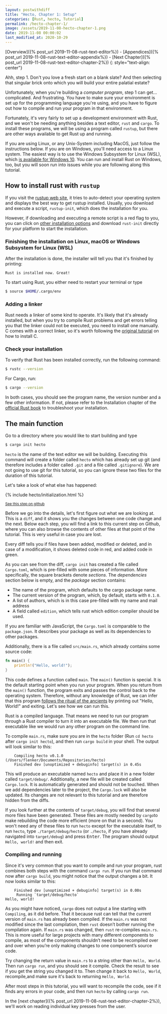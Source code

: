 ```yaml
---
layout: postwithdiff
title: "Hecto, Chapter 1: Setup"
categories: [Rust, hecto, Tutorial]
permalink: /hecto-chapter-1/
image: /assets/2019-11-08-hecto-chapter-1.png
date: 2019-11-08 00:00:02
last_modified_at: 2020-10-29
---
```

[Overview]({% post_url 2019-11-08-rust-text-editor%}) - [Appendices]({% post_url 2019-11-08-rust-text-editor-appendix%}) - [Next Chapter]({% post_url 2019-11-08-rust-text-editor-chapter-2%}) 
{: style="text-align: center"}

Ahh, step 1. Don't you love a fresh start on a blank slate? And then selecting
that singular brick onto which you will build your entire palatial estate?

Unfortunately, when you're building a *computer program*, step 1 can get...
complicated. And frustrating. You have to make sure your environment is set up
for the programming language you're using, and you have to figure out how to
compile and run your program in that environment.

Fortunately, it's very fairly to set up a development environment with Rust, and
we won't be needing anything besides a text editor, `rust` and `cargo`. To
install these programs, we will be using a program called `rustup`, but there
are other ways available to get Rust up and running.

If you are using Linux, or any Unix-System including MacOS, just follow the
instructions below. If you are on Windows, you'll need access to a Linux system.
The easiest way is to use the Windows Subsystem for Linux (WSL), which [is
available for Windows
10](https://docs.microsoft.com/en-us/windows/wsl/install-win10). You can run and
install Rust on Windows, too, but you will soon run into issues while you are
following along this tutorial.

## How to install rust with `rustup`
If you visit the [rustup web site](https://rustup.rs/), it tries to auto-detect
your operating system and displays the best way to get rustup installed.
Usually, you download and execute a script, `rustup-init`, which does the
installation for you.

However, if downloading and executing a remote script is a red flag to you, you
can click on [other installation
options](https://github.com/rust-lang/rustup.rs/#other-installation-methods) and
download `rust-init` directly for your platform to start the installation.

### Finishing the installation on Linux, macOS or Windows Subsystem for Linux (WSL)
After the installation is done, the installer will tell you that it's finished
by printing:
```
Rust is installed now. Great!
```
To start using Rust, you either need to restart your terminal or type
```bash
$ source $HOME/.cargo/env
```

### Adding a linker
Rust needs a linker of some kind to operate. It's likely that it's already
installed, but when you try to compile Rust problems and get errors telling you
that the linker could not be executed, you need to install one manually. C comes
with a correct linker, so it's worth following the [original
tutorial](https://viewsourcecode.org/snaptoken/kilo/index.html) on how to
install C.

### Check your installation
To verify that Rust has been installed correctly, run the following command:
```bash
$ rustc --version
```

For Cargo, run:
```bash
$ cargo --version
```
In both cases, you should see the program name, the version number and a few
other information. If not, please refer to the Installation chapter of the
[official Rust book](https://doc.rust-lang.org/book/ch01-01-installation.html)
to troubleshoot your installation.

## The main function
Go to a directory where you would like to start building and type

```bash
$ cargo init hecto
```

`hecto` is the name of the text editor we will be building. Executing this
command will create a folder called `hecto` which has already set up git (and
therefore includes a folder called `.git` and a file called `.gitignore`). We
are not going to use git for this tutorial, so you can ignore these two files
for the duration of this tutorial.

Let's take a look of what else has happened:

{% include hecto/initialization.html %}

<small>[See this step on
github](https://github.com/pflenker/hecto-tutorial/tree/initialization)</small>

Before we go into the details, let's first figure out what we are looking at.
This is a `diff`, and it shows you the changes between one code change and the
next. Below each step, you will find a link to this current step on Github,
where you can also browse the contents of other files at that point of the
tutorial. This is very useful in case you are lost.

Every diff tells you if files have been added, modified or deleted, and in case
of a modification, it shows deleted code in red, and added code in green.

As you can see from the diff, `cargo init` has created a file called
`Cargo.toml`, which is pre-filled with some pieces of information. More
specifically, the square brackets denote _sections_. The _dependencies_ section
below is empty, and the _package_ section contains:
- The name of the program, which defaults to the cargo package name.
- The current version of the program, which, by default, starts with `0.1.0`.
- A list of authors, which is in this case pre-filled with my name and mail
  address
- A field called `edition`, which tells rust which edition compiler should be
  used.

 If you are familiar with JavaScript, the `Cargo.toml` is comparable to the
 `package.json`. It describes your package as well as its dependencies to other
 packages.

Additionally, there is a file called `src/main.rs`, which already contains some
source code:

```rust
fn main() {
    println!("Hello, world!");
}
```

This code defines a function called `main`. The `main()` function is special. It
is the default starting point when you run your program. When you return from
the `main()` function, the program exits and passes the control back to the
operating system. Therefore, without any knowledge of Rust, we can infer that
this program [follows the ritual of the
ancients](https://en.wikipedia.org/wiki/%22Hello,_World!%22_program) by printing
out "Hello, World!" and exiting. Let's see how we can run this.

Rust is a compiled language. That means we need to run our program through a
Rust compiler to turn it into an executable file. We then run that executable
like we would run any other program on the command line.

To compile `main.rs`, make sure you are in the `hecto` folder (Run `cd hecto`
after `cargo init hecto`), and then run `cargo build` in your shell. The output
will look similar to this:

```
    Compiling hecto v0.1.0 (/Users/flenker/Documents/Repositories/hecto)
    Finished dev [unoptimized + debuginfo] target(s) in 0.45s
```
This will produce an executable named `hecto` and place it in a new folder
called `target/debug/`. Additionally, a new file will be created called
`Cargo.lock`. It is automatically generated and should not be touched. When we
add dependencies later to the project, the `Cargo.lock` will also be updated.
Its changes are not relevant to this tutorial and are therefore hidden from the
diffs.

If you look further at the contents of `target/debug`, you will find that
several more files have been generated.  These files are mostly needed by
`cargo`to make rebuilding the code more efficient (more on that in a second).
You won't need any of these files to run `hecto` except for the executable
itself, to run `hecto`, type  `./target/debug/hecto` (or `./hecto`, if you have
already navigated into `target/debug`) and press <kbd>Enter</kbd>. The program
should output `Hello, world!` and then exit.

### Compiling and running
Since it's very common that you want to compile and run your program, rust
combines both steps with the command `cargo run`. If you run that command now
after `cargo build`, you might notice that the output changes a bit. It now
looks similar to this:

```
    Finished dev [unoptimized + debuginfo] target(s) in 0.00s
     Running `target/debug/hecto`
Hello, world!
```
As you might have noticed, `cargo` does not output a line starting with
`Compiling`, as it did before. That it because rust can tell that the current
version of `main.rs` has already been compiled. If the `main.rs` was not
modified since the last compilation, then `rust` doesn’t bother running the
compilation again. If `main.rs` was changed, then `rust` re-compiles `main.rs`.
This is more useful for large projects with many different components to
compile, as most of the components shouldn’t need to be recompiled over and over
when you’re only making changes to one component’s source code.

Try changing the return value in `main.rs` to a string other than `Hello,
World`. Then run `cargo run`, and you should see it compile. Check the result to
see if you get the string you changed it to. Then change it back to `Hello,
World`, recompile,and make sure it's back to returning `Hello, World`.

After most steps in this tutorial, you will want to recompile the code, see if
it finds any errors in your code, and then run `hecto` by calling `cargo run`.

In the [next chapter]({% post_url 2019-11-08-rust-text-editor-chapter-2%}),
we'll work on reading individual key presses from the user.